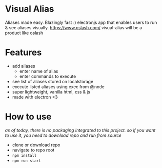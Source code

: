 # Visual Alias
Aliases made easy. Blazingly fast :) electronjs app that enables users to run & see aliases visually.
https://www.oslash.com/ visual-alias will be a product like oslash 

# Features
 - add aliases 
   - enter name of alias
   - enter commands to execute
 - see list of aliases stored on localstorage
 - execute listed aliases using exec from @node
 - super lightweight, vanilla html, css & js
 - made with electron <3
 
# How to use
*as of today, there is no packaging integrated to this project. so if you want to use it, you need to download repo and run from source*
 - clone or download repo
 - navigate to repo root
 - `npm install`
 - `npm run start`
 
  
